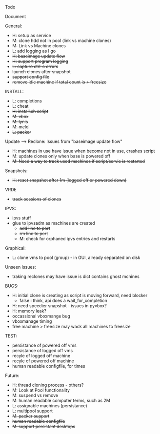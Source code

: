 Todo

Document

General:
- H: setup as service
- M: clone hdd not in pool (link vs machine clones)
- M: Link vs Machine clones
- L: add logging as I go
- ~~H: baseimage update flow~~
- ~~H: support program logging~~
- ~~L: capture ctrl-c errors~~
- ~~launch clones after snapshot~~
- ~~support config file~~
- ~~remove idle machine if total count is > freesize~~

INSTALL:
- L: completions
- L: cheat
- ~~H: install.sh script~~
- ~~M: vbox~~
- ~~M: lynis~~
- ~~M: meld~~
- ~~L: packer~~

Update --> Reclone: Issues from "baseimage update flow"
- H: machines in use have issue when become not in use, crashes script
- M: update clones only when base is powered off
- ~~M: Need a way to track used machines if script/servie is restarted~~

Snapshots:
- ~~H: reset snapshot after 1m (logged off or powered down)~~

VRDE
- ~~track sessions of clones~~

IPVS:
- ipvs stuff
- glue to ipvsadm as machines are created
    - ~~add line to port~~
    - ~~rm line to port~~
    - M: check for orphaned ipvs entries and restarts

Graphical:
- L: clone vms to pool (group) - in GUI, already separated on disk

Unseen Issues:
- traking reclones may have issue is dict contains ghost mchines

BUGS:
- H: initial clone is creating as script is moving forward, need blocker
     - false i think, api does a wait_for_completion
- H: need speedier snapshot - issues in pyvbox?
- H: memory leak?
- occassional vboxmange bug
- vboxmanage timing
- free machine > freesize may wack all machines to freesize

TEST:
- persistance of powered off vms
- persistance of logged off vms
- recyle of logged off machine
- recyle of powered off machine
- human readable configfile, for times

Future:
- H: thread cloning process - others?
- M: Look at Pool functionality
- M: suspend vs remove
- M: human readable computer terms, such as 2M
- L: assignable machines (persistance)
- L: multipool support
- ~~M: packer support~~
- ~~human readable configfile~~
- ~~M: support persistant desktops~~
